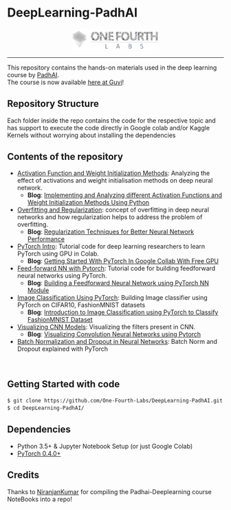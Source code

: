 # DeepLearning-PadhAI

<p align="center"><img width="40%" src="1_assests/logo.png" /></p>

--------------------------------------------------------------------------------

This repository contains the hands-on materials used in the deep learning course by [PadhAI](https://padhai.onefourthlabs.in/).  
The course is now available [here at Guvi](https://www.guvi.in/deep-learning)!

## Repository Structure
Each folder inside the repo contains the code for the respective topic and has support to execute the code directly in Google colab and/or Kaggle Kernels without worrying about installing the dependencies

## Contents of the repository
* [Activation Function and Weight Initialization Methods](DeepLearning_Materials/1_ActivationFunction_WeightMethods): Analyzing the effect of activations and weight initialisation methods on deep neural network.
  * **Blog**: [Implementing and Analyzing different Activation Functions and Weight Initialization Methods Using Python](https://towardsdatascience.com/implementing-different-activation-functions-and-weight-initialization-methods-using-python-c78643b9f20f)
* [Overfitting and Regularization](DeepLearning_Materials/2_OverFitting_Regularization_NeuralNetworks): concept of overfitting in deep neural networks and how regularization helps to address the problem of overfitting.
  * **Blog**: [Regularization Techniques for Better Neural Network Performance](https://heartbeat.fritz.ai/deep-learning-best-practices-regularization-techniques-for-better-performance-of-neural-network-94f978a4e518)
* [PyTorch Intro](DeepLearning_Materials/3_GettingStarted_With_Pytorch): Tutorial code for deep learning researchers to learn PyTorch using GPU in Colab.
  * **Blog**: [Getting Started With PyTorch In Google Collab With Free GPU](https://hackernoon.com/getting-started-with-pytorch-in-google-collab-with-free-gpu-61a5c70b86a)
* [Feed-forward NN with Pytorch](DeepLearning_Materials/4_Feedforward_With_Pytorch): Tutorial code for building feedforward neural networks using PyTorch.
  * **Blog**: [Building a Feedforward Neural Network using PyTorch NN Module](https://www.marktechpost.com/2019/06/30/building-a-feedforward-neural-network-using-pytorch-nn-module/)
* [Image Classification Using PyTorch](DeepLearning_Materials/5_ImageClassification_Pytorch_FashionMNIST): Building Image classifier using PyTorch on CIFAR10, FashionMNIST datasets
  * **Blog**: [Introduction to Image Classification using PyTorch to Classify FashionMNIST Dataset](https://www.marktechpost.com/2019/07/30/introduction-to-image-classification-using-pytorch-to-classify-fashionmnist-dataset/)
* [Visualizing CNN Models](DeepLearning_Materials/6_VisualizationCNN_Pytorch): Visualizing the filters present in CNN.
  * **Blog**: [Visualizing Convolution Neural Networks using Pytorch](https://towardsdatascience.com/visualizing-convolution-neural-networks-using-pytorch-3dfa8443e74e)
* [Batch Normalization and Dropout in Neural Networks](DeepLearning_Materials/7_BatchNormalization): Batch Norm and Dropout explained with PyTorch

<br/>

## Getting Started with code
```bash
$ git clone https://github.com/One-Fourth-Labs/DeepLearning-PadhAI.git
$ cd DeepLearning-PadhAI/
```

## Dependencies
* Python 3.5+ & Jupyter Notebook Setup (or just Google Colab)
* [PyTorch 0.4.0+](http://pytorch.org/)

## Credits
Thanks to [NiranjanKumar](https://github.com/Niranjankumar-c/DeepLearning-PadhAI) for compiling the Padhai-Deeplearning  course NoteBooks into a repo!
